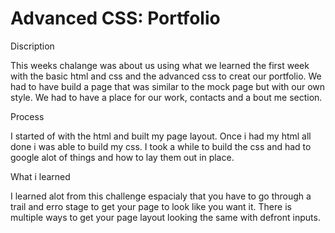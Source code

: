 # Advanced CSS: Portfolio

Discription

This weeks chalange was about us using what we learned the first week with the basic html and css and the advanced css to creat our portfolio. We had to have build a page that was similar to the mock page but with our own style. We had to have a place for our work, contacts and a bout me section.

Process

I started of with the html and built my page layout. Once i had my html all done i was able to build my css. I took a while to build the css and had to google alot of things and how to lay them out in place.

What i learned

I learned alot from this challenge espacialy that you have to go through a trail and erro stage to get your page to look like you want it. There is multiple ways to get your page layout looking the same with defront inputs.



